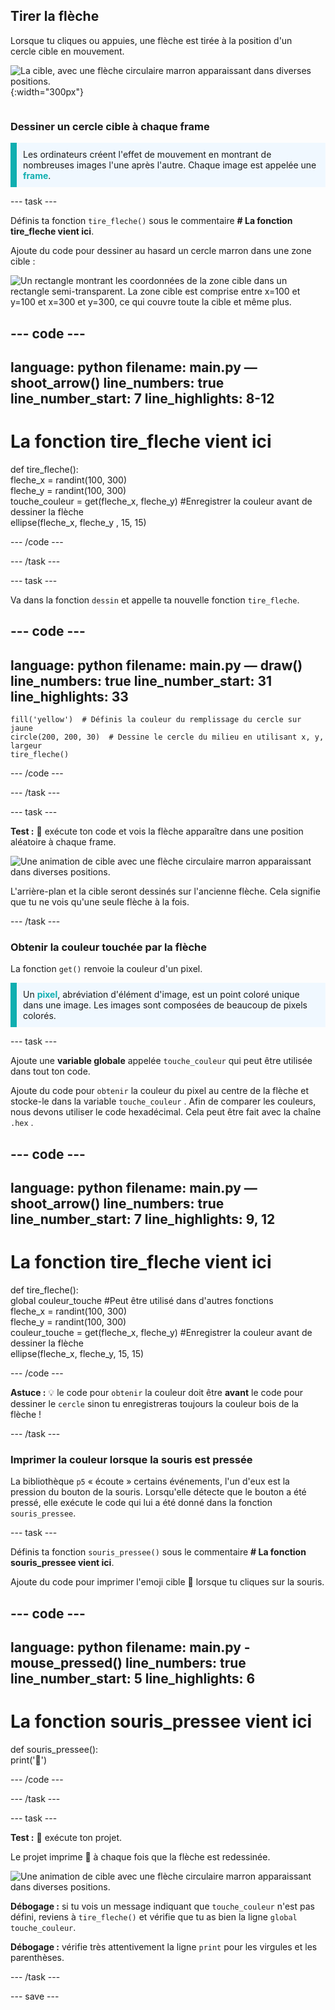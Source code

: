 ## Tirer la flèche

<div style="display: flex; flex-wrap: wrap">
<div style="flex-basis: 200px; flex-grow: 1; margin-right: 15px;">
Lorsque tu cliques ou appuies, une flèche est tirée à la position d'un cercle cible en mouvement. 
</div>
<div>

![La cible, avec une flèche circulaire marron apparaissant dans diverses positions.](images/fire_arrow.gif){:width="300px"}

</div>
</div>

### Dessiner un cercle cible à chaque frame

<p style="border-left: solid; border-width:10px; border-color: #0faeb0; background-color: aliceblue; padding: 10px;"> Les ordinateurs créent l'effet de mouvement en montrant de nombreuses images l'une après l'autre. Chaque image est appelée une <span style="color: #0faeb0; font-weight: bold;">frame</span>.   
</p>

--- task ---

Définis ta fonction `tire_fleche()` sous le commentaire **# La fonction tire_fleche vient ici**.

Ajoute du code pour dessiner au hasard un cercle marron dans une zone cible :

![Un rectangle montrant les coordonnées de la zone cible dans un rectangle semi-transparent. La zone cible est comprise entre x=100 et y=100 et x=300 et y=300, ce qui couvre toute la cible et même plus.](images/target_area.png)

--- code ---
---
language: python
filename: main.py — shoot_arrow()
line_numbers: true
line_number_start: 7
line_highlights: 8-12
---
# La fonction tire_fleche vient ici
def tire_fleche():    
    fleche_x = randint(100, 300)    
    fleche_y = randint(100, 300)    
    touche_couleur = get(fleche_x, fleche_y) #Enregistrer la couleur avant de dessiner la flèche   
    ellipse(fleche_x, fleche_y , 15, 15)

--- /code ---

--- /task ---

--- task ---

Va dans la fonction `dessin` et appelle ta nouvelle fonction `tire_fleche`.

--- code ---
---
language: python
filename: main.py — draw()
line_numbers: true
line_number_start: 31
line_highlights: 33
---

    fill('yellow')  # Définis la couleur du remplissage du cercle sur jaune     
    circle(200, 200, 30)  # Dessine le cercle du milieu en utilisant x, y, largeur
    tire_fleche()

--- /code ---

--- /task ---

--- task ---

**Test :** 🔄 exécute ton code et vois la flèche apparaître dans une position aléatoire à chaque frame.

![Une animation de cible avec une flèche circulaire marron apparaissant dans diverses positions.](images/fire_arrow.gif)

L'arrière-plan et la cible seront dessinés sur l'ancienne flèche. Cela signifie que tu ne vois qu'une seule flèche à la fois.

--- /task ---

### Obtenir la couleur touchée par la flèche

La fonction `get()` renvoie la couleur d'un pixel.

<p style="border-left: solid; border-width:10px; border-color: #0faeb0; background-color: aliceblue; padding: 10px;">
Un <span style="color: #0faeb0; font-weight: bold;">pixel</span>, abréviation d'élément d'image, est un point coloré unique dans une image. Les images sont composées de beaucoup de pixels colorés.
</p>

--- task ---

Ajoute une **variable globale** appelée `touche_couleur` qui peut être utilisée dans tout ton code.

Ajoute du code pour `obtenir` la couleur du pixel au centre de la flèche et stocke-le dans la variable `touche_couleur` . Afin de comparer les couleurs, nous devons utiliser le code hexadécimal. Cela peut être fait avec la chaîne `.hex` .

--- code ---
---
language: python
filename: main.py — shoot_arrow() 
line_numbers: true
line_number_start: 7
line_highlights: 9, 12
---
# La fonction tire_fleche vient ici
def tire_fleche():    
    global couleur_touche #Peut être utilisé dans d'autres fonctions     
    fleche_x = randint(100, 300)     
    fleche_y = randint(100, 300)     
    couleur_touche = get(fleche_x, fleche_y) #Enregistrer la couleur avant de dessiner la flèche     
    ellipse(fleche_x, fleche_y, 15, 15)

--- /code ---

**Astuce :** 💡 le code pour `obtenir` la couleur doit être **avant** le code pour dessiner le `cercle` sinon tu enregistreras toujours la couleur bois de la flèche !

--- /task ---

### Imprimer la couleur lorsque la souris est pressée

La bibliothèque `p5` « écoute » certains événements, l'un d'eux est la pression du bouton de la souris. Lorsqu'elle détecte que le bouton a été pressé, elle exécute le code qui lui a été donné dans la fonction `souris_pressee`.

--- task ---

Définis ta fonction `souris_pressee()` sous le commentaire **# La fonction souris_pressee vient ici**.

Ajoute du code pour imprimer l'emoji cible 🎯 lorsque tu cliques sur la souris.

--- code ---
---
language: python
filename: main.py - mouse_pressed()
line_numbers: true
line_number_start: 5
line_highlights: 6
---

# La fonction souris_pressee vient ici
def souris_pressee():    
    print('🎯')

--- /code ---

--- /task ---

--- task --- 

**Test :** 🔄 exécute ton projet.

Le projet imprime 🎯 à chaque fois que la flèche est redessinée.

![Une animation de cible avec une flèche circulaire marron apparaissant dans diverses positions.](images/fire_arrow.gif)

**Débogage :** si tu vois un message indiquant que `touche_couleur` n'est pas défini, reviens à `tire_fleche()` et vérifie que tu as bien la ligne `global touche_couleur`.

**Débogage :** vérifie très attentivement la ligne `print` pour les virgules et les parenthèses.

--- /task ---

--- save ---
